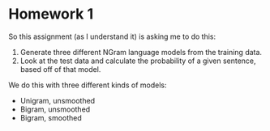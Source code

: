 # Homework 1

So this assignment (as I understand it) is asking me to do this:

1. Generate three different NGram language models from the training data.
2. Look at the test data and calculate the probability of a given sentence, based off of that model.

We do this with three different kinds of models:

* Unigram, unsmoothed
* Bigram, unsmoothed
* Bigram, smoothed